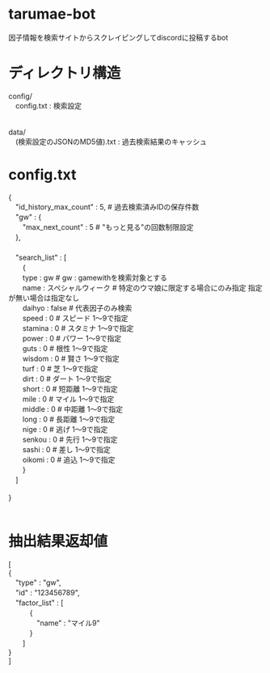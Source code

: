 # tarumae-bot
因子情報を検索サイトからスクレイピングしてdiscordに投稿するbot

# ディレクトリ構造

config/<br>
　config.txt : 検索設定<br>
<br>
<br>
data/<br>
　(検索設定のJSONのMD5値).txt : 過去検索結果のキャッシュ<br>

# config.txt
{<br>
　"id_history_max_count" : 5, # 過去検索済みIDの保存件数<br>
　"gw" : {<br>
　　"max_next_count" : 5  # "もっと見る"の回数制限設定<br>
　},<br>
　<br>
　"search_list" : [<br>
　　{<br>
  　　type : gw # gw : gamewithを検索対象とする<br>
  　　name : スペシャルウィーク # 特定のウマ娘に限定する場合にのみ指定 指定が無い場合は指定なし<br>
  　　daihyo : false # 代表因子のみ検索<br>
  　　speed : 0 # スピード 1～9で指定<br>
  　　stamina : 0 # スタミナ 1～9で指定<br>
  　　power : 0 # パワー 1～9で指定<br>
  　　guts : 0 # 根性 1～9で指定<br>
  　　wisdom : 0 # 賢さ 1～9で指定<br>
  　　turf : 0 # 芝 1～9で指定<br>
  　　dirt : 0 # ダート 1～9で指定<br>
  　　short : 0 # 短距離 1～9で指定<br>
  　　mile : 0 # マイル 1～9で指定<br>
  　　middle : 0 # 中距離 1～9で指定<br>
  　　long : 0 # 長距離 1～9で指定<br>
  　　nige : 0 # 逃げ 1～9で指定<br>
  　　senkou : 0 # 先行 1～9で指定<br>
  　　sashi : 0 # 差し 1～9で指定<br>
  　　oikomi : 0 # 追込 1～9で指定<br>
　　}<br>
　]<br>
<br>
}<br>
<br>
# 抽出結果返却値
[<br>
{<br>
　"type" : "gw",<br>
　"id" : "123456789",<br>
　"factor_list" : [<br>
　　　{<br>
　　　　"name" : "マイル9"<br>
　　　}<br>
　　]<br>
}<br>
]<br>
